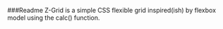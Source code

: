###Readme
Z-Grid is a simple CSS flexible grid inspired(ish) by flexbox model using the calc() function.
